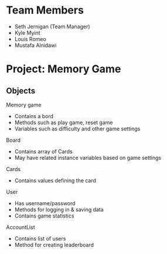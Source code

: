 # Team Members
- Seth Jernigan (Team Manager)
- Kyle Myint
- Louis Romeo
- Mustafa Alnidawi

# Project: Memory Game

## Objects

Memory game
- Contains a bord
- Methods such as play game, reset game
- Variables such as difficulty and other game settings

Board
- Contains array of Cards
- May have related instance variables based on game settings

Cards
- Contains values defining the card

User
- Has username/password
- Methods for logging in & saving data
- Contains game statistics

AccountList
- Contains list of users
- Method for creating leaderboard
